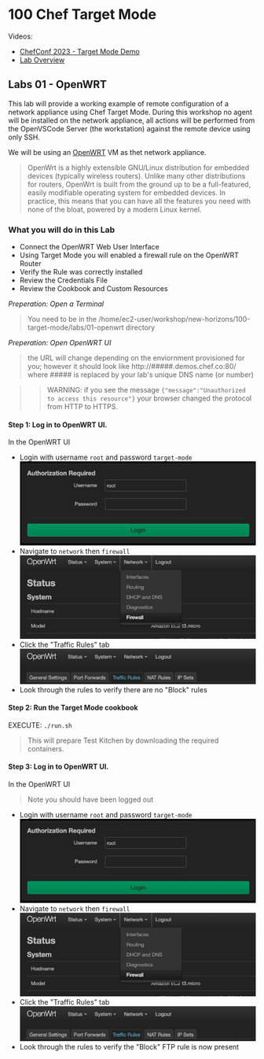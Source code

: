 # 100 Chef Target Mode

Videos:    
- [ChefConf 2023 - Target Mode Demo](https://www.youtube.com/watch?v=qikvNBkiz_E)
- [Lab Overview](../../seminar/videos/lab-01.mp4)

## Labs 01 - OpenWRT
This lab will provide a working example of remote configuration of a network appliance using Chef Target Mode. During this workshop no agent will be installed on the network appliance, all actions will be performed from the OpenVSCode Server (the workstation) against the remote device using only SSH.

We will be using an [OpenWRT](https://openwrt.org/) VM as thet network appliance. 
> OpenWrt is a highly extensible GNU/Linux distribution for embedded devices (typically wireless routers). Unlike many other distributions for routers, OpenWrt is built from the ground up to be a full-featured, easily modifiable operating system for embedded devices. In practice, this means that you can have all the features you need with none of the bloat, powered by a modern Linux kernel.

### What you will do in this Lab
- Connect the OpenWRT Web User Interface
- Using Target Mode you will enabled a firewall rule on the OpenWRT Router
- Verify the Rule was correctly installed
- Review the Credentials File
- Review the Cookbook and Custom Resources

_Preperation: Open a Terminal_      
> You need to be in the /home/ec2-user/workshop/new-horizons/100-target-mode/labs/01-openwrt directory

_Preperation: Open OpenWRT UI_      
> the URL will change depending on the enviornment provisioned for you; however it should look like http://#####.demos.chef.co:80/ where ##### is replaced by your lab's unique DNS name (or number)

>    > WARNING: if you see the message ```{"message":"Unauthorized to access this resource"}``` your browser changed the protocol from HTTP to HTTPS. 

#### Step 1: Log in to OpenWRT UI.      
In the OpenWRT UI 
- Login with username ```root``` and password ```target-mode```    
![login](./images/01-login.png)
- Navigate to ```network``` then ```firewall```    
![fw](./images/02-firewall.png)
- Click the "Traffic Rules" tab     
![fw](./images/03-traffic-rules.png)
- Look through the rules to verify there are no "Block" rules

#### Step 2: Run the Target Mode cookbook     
EXECUTE: ```./run.sh```      
> This will prepare Test Kitchen by downloading the required containers.

#### Step 3: Log in to OpenWRT UI.      
In the OpenWRT UI 
> Note you should have been logged out    
- Login with username ```root``` and password ```target-mode```    
![login](./images/01-login.png)
- Navigate to ```network``` then ```firewall```    
![fw](./images/02-firewall.png)
- Click the "Traffic Rules" tab     
![fw](./images/03-traffic-rules.png)
- Look through the rules to verify the "Block" FTP rule is now present
